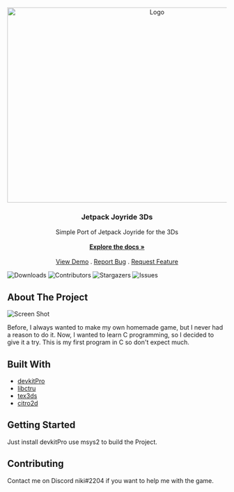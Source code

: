 <br/>
<p align="center">
  <a href="https://github.com/nikidersniki/JetpackJoyride-3DS">
    <img src="https://static.spiels.at/9/91649/49837/672x448/jetpack-joyride.webp" alt="Logo" width="672" height="448">
  </a>

  <h3 align="center">Jetpack Joyride 3Ds</h3>

  <p align="center">
    Simple Port of Jetpack Joyride for the 3Ds
    <br/>
    <br/>
    <a href="https://github.com/nikidersniki/JetpackJoyride-3DS"><strong>Explore the docs »</strong></a>
    <br/>
    <br/>
    <a href="https://github.com/nikidersniki/JetpackJoyride-3DS">View Demo</a>
    .
    <a href="https://github.com/nikidersniki/JetpackJoyride-3DS/issues">Report Bug</a>
    .
    <a href="https://github.com/nikidersniki/JetpackJoyride-3DS/issues">Request Feature</a>
  </p>
</p>

![Downloads](https://img.shields.io/github/downloads/nikidersniki/JetpackJoyride-3DS/total) ![Contributors](https://img.shields.io/github/contributors/nikidersniki/JetpackJoyride-3DS?color=dark-green) ![Stargazers](https://img.shields.io/github/stars/nikidersniki/JetpackJoyride-3DS?style=social) ![Issues](https://img.shields.io/github/issues/nikidersniki/JetpackJoyride-3DS) 

## About The Project

![Screen Shot](https://cdn.discordapp.com/attachments/891038205032407050/1108693357795999754/image.png)

Before, I always wanted to make my own homemade game, but I never had a reason to do it. Now, I wanted to learn C programming, so I decided to give it a try. This is my first program in C so don't expect much.

## Built With



* [devkitPro](https://devkitpro.org/)
* [libctru](https://github.com/devkitPro/libctru)
* [tex3ds](https://github.com/devkitPro/tex3ds)
* [citro2d](https://citro2d.devkitpro.org/)

## Getting Started

Just install devkitPro use msys2 to build the Project.

## Contributing

Contact me on Discord niki#2204 if you want to help me with the game.

